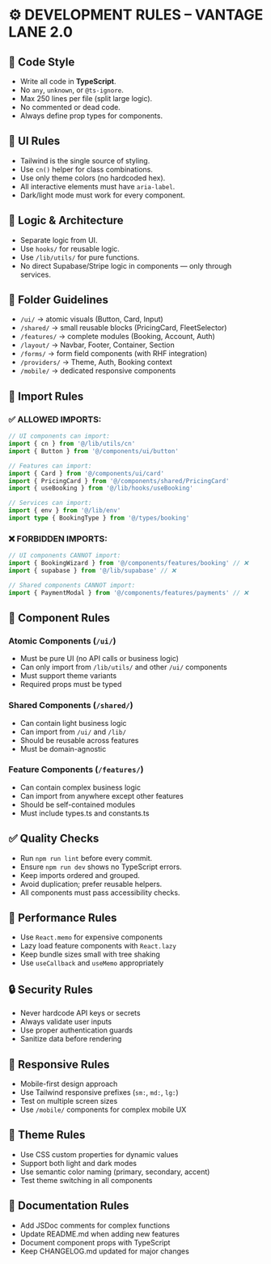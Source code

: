 # ⚙️ DEVELOPMENT RULES – VANTAGE LANE 2.0

## 🧩 Code Style

- Write all code in **TypeScript**.
- No `any`, `unknown`, or `@ts-ignore`.
- Max 250 lines per file (split large logic).
- No commented or dead code.
- Always define prop types for components.

## 🎨 UI Rules

- Tailwind is the single source of styling.
- Use `cn()` helper for class combinations.
- Use only theme colors (no hardcoded hex).
- All interactive elements must have `aria-label`.
- Dark/light mode must work for every component.

## 🧠 Logic & Architecture

- Separate logic from UI.
- Use `hooks/` for reusable logic.
- Use `/lib/utils/` for pure functions.
- No direct Supabase/Stripe logic in components — only through services.

## 🧾 Folder Guidelines

- `/ui/` → atomic visuals (Button, Card, Input)
- `/shared/` → small reusable blocks (PricingCard, FleetSelector)
- `/features/` → complete modules (Booking, Account, Auth)
- `/layout/` → Navbar, Footer, Container, Section
- `/forms/` → form field components (with RHF integration)
- `/providers/` → Theme, Auth, Booking context
- `/mobile/` → dedicated responsive components

## 🔄 Import Rules

### **✅ ALLOWED IMPORTS:**
```typescript
// UI components can import:
import { cn } from '@/lib/utils/cn'
import { Button } from '@/components/ui/button'

// Features can import:
import { Card } from '@/components/ui/card'
import { PricingCard } from '@/components/shared/PricingCard'
import { useBooking } from '@/lib/hooks/useBooking'

// Services can import:
import { env } from '@/lib/env'
import type { BookingType } from '@/types/booking'
```

### **❌ FORBIDDEN IMPORTS:**
```typescript
// UI components CANNOT import:
import { BookingWizard } from '@/components/features/booking' // ❌
import { supabase } from '@/lib/supabase' // ❌

// Shared components CANNOT import:
import { PaymentModal } from '@/components/features/payments' // ❌
```

## 🎯 Component Rules

### **Atomic Components (`/ui/`)**
- Must be pure UI (no API calls or business logic)
- Can only import from `/lib/utils/` and other `/ui/` components
- Must support theme variants
- Required props must be typed

### **Shared Components (`/shared/`)**  
- Can contain light business logic
- Can import from `/ui/` and `/lib/`
- Should be reusable across features
- Must be domain-agnostic

### **Feature Components (`/features/`)**
- Can contain complex business logic
- Can import from anywhere except other features
- Should be self-contained modules
- Must include types.ts and constants.ts

## ✅ Quality Checks

- Run `npm run lint` before every commit.
- Ensure `npm run dev` shows no TypeScript errors.
- Keep imports ordered and grouped.
- Avoid duplication; prefer reusable helpers.
- All components must pass accessibility checks.

## 🚀 Performance Rules

- Use `React.memo` for expensive components
- Lazy load feature components with `React.lazy`
- Keep bundle sizes small with tree shaking
- Use `useCallback` and `useMemo` appropriately

## 🔒 Security Rules

- Never hardcode API keys or secrets
- Always validate user inputs
- Use proper authentication guards
- Sanitize data before rendering

## 📱 Responsive Rules

- Mobile-first design approach
- Use Tailwind responsive prefixes (`sm:`, `md:`, `lg:`)
- Test on multiple screen sizes
- Use `/mobile/` components for complex mobile UX

## 🎨 Theme Rules

- Use CSS custom properties for dynamic values
- Support both light and dark modes
- Use semantic color naming (primary, secondary, accent)
- Test theme switching in all components

## 📝 Documentation Rules

- Add JSDoc comments for complex functions
- Update README.md when adding new features
- Document component props with TypeScript
- Keep CHANGELOG.md updated for major changes
